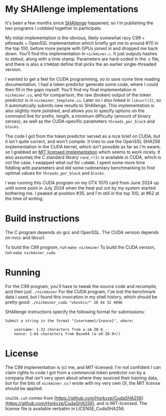 # My SHAllenge implementations

It's been a few months since [SHAllenge](https://shallenge.quirino.net/) happened, so I'm publishing the two programs I cobbled together to participate.

My initial implementation is the obvious, likely somewhat racy C99 + pthreads + OpenSSL implementation which briefly got me to around #70 in the top 100, before more people with GPUs joined in and dropped me back down. You'll find this implementation in `nickminer.c`. It just outputs hashes to stdout, along with a time stamp. Parameters are hard-coded in the .c file, and there is also a `STHREAD` define that picks the an earlier single-threaded version.

I wanted to get a feel for CUDA programming, so to save some time reading documentation, I had a token predictor generate some code, where I could then fill in the gaps myself. You'll find my final implementation in `nickminer.cu`, and for comparison, the raw (broken) output of the token predictor is in `nickminer_template.cu`.
Later on I also linked in `libcurl(3)`, so it automatically submits new results to SHAllenge. This implementation is also slightly more polished, and allows you to specify options on the command line for prefix, length, a minimum difficulty (amount of binary zeroes), as well as the CUDA-specific parameters `threads_per_block` and `blocks`.

The code I got from the token predictor served as a nice brief on CUDA, but it isn't quite correct, and won't compile. It tries to use the OpenSSL SHA256 implementation in the CUDA kernel, which isn't possible as far as I'm aware, so I grabbed an [MIT licensed implementation](https://github.com/Horkyze/CudaSHA256/blob/master/sha256.cuh) which seems to work nicely.
It also assumes the C standard library `rand_r(3)` is available in CUDA, which is not the case. I swapped what out for `cuRAND`. I spent some more time fiddling with parameters and did some rudimentary benchmarking to find optimal values for `threads_per_block` and `blocks`.

I was running this CUDA program on my GTX 1070 card from June 2024 up until some point in July 2024 when the heat put out by my system started bothering me. I peaked at position #35, and I'm still in the top 100, at #62 at the time of writing.

# Build instructions

The C program depends on gcc and OpenSSL. The CUDA version depends on nvcc and libcurl.

To build the C99 program, run `make nickminer`
To build the CUDA version, run `make nickminer_cuda`

# Running

For the C99 program, you'll have to tweak the source code and recompile, and then just `./nickminer`
For the CUDA program, I've lost the benchmark data I used, but I found this invocation in my shell history, which should be pretty good:
`./nickminer_cuda "vkoskiv/" 20 44 32 4096`

SHAllenge instructions specify the following format for submissions:
~~~
Submit a string in the format "{username}/{nonce}", where:

    username: 1-32 characters from a-zA-Z0-9_-
    nonce: 1-64 characters from Base64 (a-zA-Z0-9+/)
~~~

# License

The C99 implementation is (c) me, and MIT-licensed. I'm not confident I can claim rights to code I got from a commercial token predictor run by a company that isn't very *open* about where they sourced their training data, but for the bits of `nickminer.cu` I wrote with my very own OI, the MIT license should be applied.

`sha256.cuh` comes from [https://github.com/Horkyze/CudaSHA256](https://github.com/Horkyze/CudaSHA256), and is MIT-licensed. The license file is available verbatim in LICENSE_CudaSHA256.
